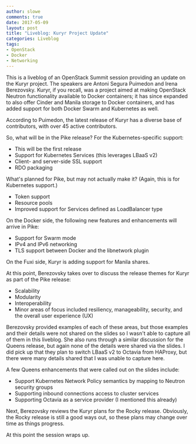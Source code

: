 ```yaml
---
author: slowe
comments: true
date: 2017-05-09
layout: post
title: "Liveblog: Kuryr Project Update"
categories: Liveblog
tags:
- OpenStack
- Docker
- Networking
---
```


This is a liveblog of an OpenStack Summit session providing an update on the Kuryr project. The speakers are Antoni Segura Puimedon and Irena Berezovsky. Kuryr, if you recall, was a project aimed at making OpenStack Neutron functionality available to Docker containers; it has since expanded to also offer Cinder and Manila storage to Docker containers, and has added support for both Docker Swarm and Kubernetes as well.

According to Puimedon, the latest release of Kuryr has a diverse base of contributors, with over 45 active contributors.

So, what will be in the Pike release? For the Kubernetes-specific support:

* This will be the first release
* Support for Kubernetes Services (this leverages LBaaS v2)
* Client- and server-side SSL support
* RDO packaging

What's planned for Pike, but may not actually make it? (Again, this is for Kubernetes support.)

* Token support
* Resource pools
* Improved support for Services defined as LoadBalancer type

On the Docker side, the following new features and enhancements will arrive in Pike:

* Support for Swarm mode
* IPv4 and IPv6 networking
* TLS support between Docker and the libnetwork plugin

On the Fuxi side, Kuryr is adding support for Manila shares.

At this point, Berezovsky takes over to discuss the release themes for Kuryr as part of the Pike release:

* Scalability
* Modularity
* Interoperability
* Minor areas of focus included resiliency, manageability, security, and the overall user experience (UX)

Berezovsky provided examples of each of these areas, but those examples and their details were not shared on the slides so I wasn't able to capture all of them in this liveblog. She also runs through a similar discussion for the Queens release, but again none of the details were shared via the slides. I did pick up that they plan to switch LBaaS v2 to Octavia from HAProxy, but there were many details shared that I was unable to capture here.

A few Queens enhancements that were called out on the slides include:

* Support Kubernetes Network Policy semantics by mapping to Neutron security groups
* Supporting inbound connections access to cluster services
* Supporting Octavia as a service provider (I mentioned this already)

Next, Berezovsky reviews the Kuryr plans for the Rocky release. Obviously, the Rocky release is still a good ways out, so these plans may change over time as things progress.

At this point the session wraps up.
